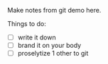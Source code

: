 Make notes from git demo here.

Things to do:
- [ ] write it down
- [ ] brand it on your body
- [ ] proselytize 1 other to git
